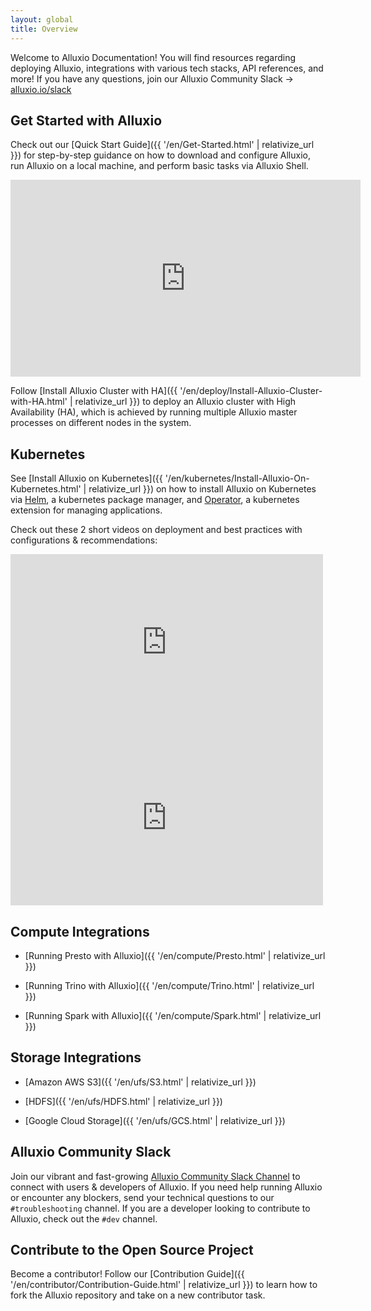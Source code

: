 ```yaml
---
layout: global
title: Overview
---
```


Welcome to Alluxio Documentation! You will find resources regarding deploying Alluxio, integrations with various tech stacks, API references, and more! If you have any questions, join our Alluxio Community Slack &rarr; [alluxio.io/slack](https://www.alluxio.io/slack)

## Get Started with Alluxio

Check out our [Quick Start Guide]({{ '/en/Get-Started.html' | relativize_url }}) for step-by-step guidance on how to download and configure Alluxio, run Alluxio on a local machine, and perform basic tasks via Alluxio Shell.

<iframe width="560" height="315" src="https://www.youtube.com/embed/5YQvvznT5cI" title="YouTube video player" frameborder="0" allow="accelerometer; autoplay; clipboard-write; encrypted-media; gyroscope; picture-in-picture; web-share" allowfullscreen></iframe>

Follow [Install Alluxio Cluster with HA]({{ '/en/deploy/Install-Alluxio-Cluster-with-HA.html' | relativize_url }}) to deploy an Alluxio cluster with High Availability (HA), which is achieved by running multiple Alluxio master processes on different nodes in the system.

## Kubernetes
See [Install Alluxio on Kubernetes]({{ '/en/kubernetes/Install-Alluxio-On-Kubernetes.html' | relativize_url }}) on how to install Alluxio on Kubernetes via 
[Helm](https://helm.sh/), a kubernetes package manager, and [Operator](https://kubernetes.io/docs/concepts/extend-kubernetes/operator/), a kubernetes extension for managing applications.

Check out these 2 short videos on deployment and best practices with configurations & recommendations:

<iframe width="500" height="281" src="https://www.youtube.com/embed/FlvbekK_xG0" title="YouTube video player" frameborder="0" allow="accelerometer; autoplay; clipboard-write; encrypted-media; gyroscope; picture-in-picture; web-share" allowfullscreen></iframe>

<iframe width="500" height="281" src="https://www.youtube.com/embed/zwhMwiYmO8M" title="YouTube video player" frameborder="0" allow="accelerometer; autoplay; clipboard-write; encrypted-media; gyroscope; picture-in-picture; web-share" allowfullscreen></iframe>

## Compute Integrations
* [Running Presto with Alluxio]({{ '/en/compute/Presto.html' | relativize_url }})

* [Running Trino with Alluxio]({{ '/en/compute/Trino.html' | relativize_url }})

* [Running Spark with Alluxio]({{ '/en/compute/Spark.html' | relativize_url }})

## Storage Integrations
* [Amazon AWS S3]({{ '/en/ufs/S3.html' | relativize_url }})

* [HDFS]({{ '/en/ufs/HDFS.html' | relativize_url }})

* [Google Cloud Storage]({{ '/en/ufs/GCS.html' | relativize_url }})

## Alluxio Community Slack

Join our vibrant and fast-growing [Alluxio Community Slack Channel](https://www.alluxio.io/slack) to connect with users & developers of Alluxio. If you need help running Alluxio or encounter any blockers, send your technical questions to our `#troubleshooting` channel. If you are a developer looking to contribute to Alluxio, check out the `#dev` channel.

## Contribute to the Open Source Project

Become a contributor! Follow our [Contribution Guide]({{ '/en/contributor/Contribution-Guide.html' | relativize_url }}) to learn how to fork the Alluxio repository and take on a new contributor task.
